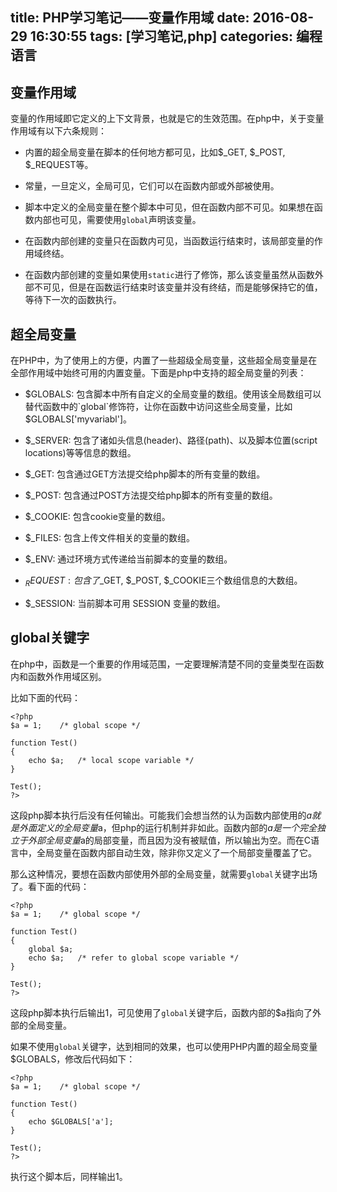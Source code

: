 title: PHP学习笔记——变量作用域
date: 2016-08-29 16:30:55
tags: [学习笔记,php]
categories: 编程语言
---

## 变量作用域

变量的作用域即它定义的上下文背景，也就是它的生效范围。在php中，关于变量作用域有以下六条规则：

* 内置的超全局变量在脚本的任何地方都可见，比如$\_GET, $\_POST, $\_REQUEST等。 

* 常量，一旦定义，全局可见，它们可以在函数内部或外部被使用。

* 脚本中定义的全局变量在整个脚本中可见，但在函数内部不可见。如果想在函数内部也可见，需要使用`global`声明该变量。

* 在函数内部创建的变量只在函数内可见，当函数运行结束时，该局部变量的作用域终结。

* 在函数内部创建的变量如果使用`static`进行了修饰，那么该变量虽然从函数外部不可见，但是在函数运行结束时该变量并没有终结，而是能够保持它的值，等待下一次的函数执行。

## 超全局变量

在PHP中，为了使用上的方便，内置了一些超级全局变量，这些超全局变量是在全部作用域中始终可用的内置变量。下面是php中支持的超全局变量的列表：

* $GLOBALS: 包含脚本中所有自定义的全局变量的数组。使用该全局数组可以替代函数中的`global`修饰符，让你在函数中访问这些全局变量，比如$GLOBALS['myvariabl']。

* $_SERVER: 包含了诸如头信息(header)、路径(path)、以及脚本位置(script locations)等等信息的数组。

* $_GET: 包含通过GET方法提交给php脚本的所有变量的数组。

* $_POST: 包含通过POST方法提交给php脚本的所有变量的数组。

* $_COOKIE: 包含cookie变量的数组。

* $_FILES: 包含上传文件相关的变量的数组。

* $_ENV: 通过环境方式传递给当前脚本的变量的数组。

* $_REQUEST: 包含了$\_GET, $\_POST, $\_COOKIE三个数组信息的大数组。

* $_SESSION: 当前脚本可用 SESSION 变量的数组。

## global关键字

在php中，函数是一个重要的作用域范围，一定要理解清楚不同的变量类型在函数内和函数外作用域区别。

比如下面的代码：

```
<?php
$a = 1;    /* global scope */

function Test() 
{
    echo $a;   /* local scope variable */
}

Test();
?>
```

这段php脚本执行后没有任何输出。可能我们会想当然的认为函数内部使用的$a就是外面定义的全局变量$a，但php的运行机制并非如此。函数内部的$a是一个完全独立于外部全局变量$a的局部变量，而且因为没有被赋值，所以输出为空。而在C语言中，全局变量在函数内部自动生效，除非你又定义了一个局部变量覆盖了它。

那么这种情况，要想在函数内部使用外部的全局变量，就需要`global`关键字出场了。看下面的代码：

```
<?php
$a = 1;    /* global scope */

function Test() 
{
    global $a;
    echo $a;   /* refer to global scope variable */
}

Test();
?>
```

这段php脚本执行后输出1，可见使用了`global`关键字后，函数内部的$a指向了外部的全局变量。

如果不使用`global`关键字，达到相同的效果，也可以使用PHP内置的超全局变量$GLOBALS，修改后代码如下：

```
<?php
$a = 1;    /* global scope */

function Test() 
{
    echo $GLOBALS['a'];
}

Test();
?>
```

执行这个脚本后，同样输出1。
